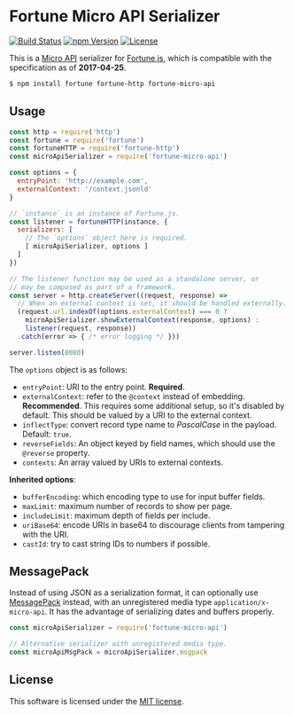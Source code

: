 # Fortune Micro API Serializer

[![Build Status](https://img.shields.io/travis/fortunejs/fortune-micro-api/master.svg?style=flat-square)](https://travis-ci.org/fortunejs/fortune-micro-api)
[![npm Version](https://img.shields.io/npm/v/fortune-micro-api.svg?style=flat-square)](https://www.npmjs.com/package/fortune-micro-api)
[![License](https://img.shields.io/npm/l/fortune-micro-api.svg?style=flat-square)](https://raw.githubusercontent.com/fortunejs/fortune-micro-api/master/LICENSE)

This is a [Micro API](http://micro-api.org) serializer for [Fortune.js](http://fortunejs.com), which is compatible with the specification as of **2017-04-25**.

```sh
$ npm install fortune fortune-http fortune-micro-api
```


## Usage

```js
const http = require('http')
const fortune = require('fortune')
const fortuneHTTP = require('fortune-http')
const microApiSerializer = require('fortune-micro-api')

const options = {
  entryPoint: 'http://example.com',
  externalContext: '/context.jsonld'
}

// `instance` is an instance of Fortune.js.
const listener = fortuneHTTP(instance, {
  serializers: [
    // The `options` object here is required.
    [ microApiSerializer, options ]
  ]
})

// The listener function may be used as a standalone server, or
// may be composed as part of a framework.
const server = http.createServer((request, response) =>
  // When an external context is set, it should be handled externally.
  (request.url.indexOf(options.externalContext) === 0 ?
    microApiSerializer.showExternalContext(response, options) :
    listener(request, response))
  .catch(error => { /* error logging */ }))

server.listen(8080)
```


The `options` object is as follows:

- `entryPoint`: URI to the entry point. **Required**.
- `externalContext`: refer to the `@context` instead of embedding. **Recommended**. This requires some additional setup, so it's disabled by default. This should be valued by a URI to the external context.
- `inflectType`: convert record type name to *PascalCase* in the payload. Default: `true`.
- `reverseFields`: An object keyed by field names, which should use the `@reverse` property.
- `contexts`: An array valued by URIs to external contexts.

**Inherited options**:

- `bufferEncoding`: which encoding type to use for input buffer fields.
- `maxLimit`: maximum number of records to show per page.
- `includeLimit`: maximum depth of fields per include.
- `uriBase64`: encode URIs in base64 to discourage clients from tampering with the URI.
- `castId`: try to cast string IDs to numbers if possible.


## MessagePack

Instead of using JSON as a serialization format, it can optionally use [MessagePack](http://msgpack.org) instead, with an unregistered media type `application/x-micro-api`. It has the advantage of serializing dates and buffers properly.

```js
const microApiSerializer = require('fortune-micro-api')

// Alternative serializer with unregistered media type.
const microApiMsgPack = microApiSerializer.msgpack
```


## License

This software is licensed under the [MIT license](https://raw.githubusercontent.com/fortunejs/fortune-micro-api/master/LICENSE).
